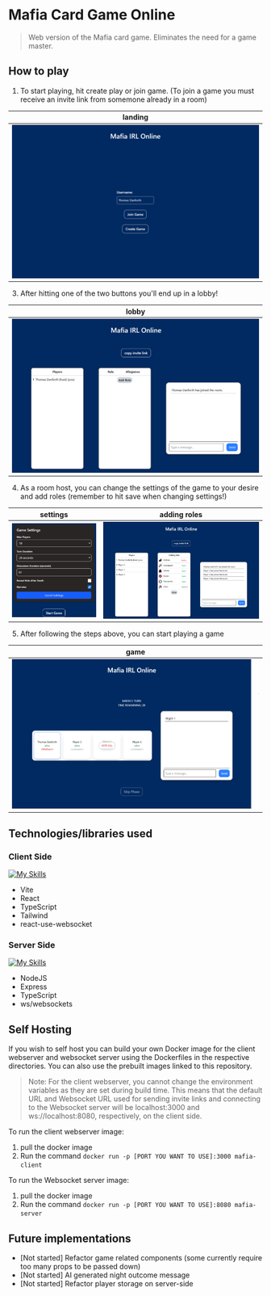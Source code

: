 # Mafia Card Game Online

> Web version of the Mafia card game. Eliminates the need for a game master.

## How to play
1. To start playing, hit create play or join game. (To join a game you must receive an invite link from somemone already in a room)

| landing |
| --- |
| ![landing page](https://github.com/CrazyBuff/mafia-game-online/blob/main/images/landing-page.png "landing page") |

3. After hitting one of the two buttons you'll end up in a lobby!

| lobby |
| --- |
| ![lobby page](https://github.com/CrazyBuff/mafia-game-online/blob/main/images/lobby.png "lobby page") |

4. As a room host, you can change the settings of the game to your desire and add roles (remember to hit save when changing settings!)

| settings | adding roles |
| --- | --- |
| ![settings](https://github.com/CrazyBuff/mafia-game-online/blob/main/images/settings.png "settings") | ![adding roles](https://github.com/CrazyBuff/mafia-game-online/blob/main/images/adding-roles.png "adding roles ") |

5. After following the steps above, you can start playing a game

| game |
| --- |
| ![game](https://github.com/CrazyBuff/mafia-game-online/blob/main/images/play-game.png "game") |

## Technologies/libraries used
### Client Side
[![My Skills](https://skillicons.dev/icons?i=vite,react,ts,tailwind)](https://skillicons.dev)
- Vite
- React
- TypeScript
- Tailwind
- react-use-websocket

### Server Side
[![My Skills](https://skillicons.dev/icons?i=nodejs,express,ts)](https://skillicons.dev)
- NodeJS
- Express
- TypeScript
- ws/websockets

## Self Hosting
If you wish to self host you can build your own Docker image for the client webserver and websocket server using the Dockerfiles in the respective directories.
You can also use the prebuilt images linked to this repository.
> Note: For the client webserver, you cannot change the environment variables as they are set during build time. This means that the default URL and Websocket URL used for sending invite links and connecting to the Websocket server will be localhost:3000 and ws://localhost:8080, respectively, on the client side.

To run the client webserver image:
1. pull the docker image
2. Run the command `docker run -p [PORT YOU WANT TO USE]:3000 mafia-client`

To run the Websocket server image:
1. pull the docker image
2. Run the command `docker run -p [PORT YOU WANT TO USE]:8080 mafia-server`


## Future implementations
- [Not started] Refactor game related components (some currently require too many props to be passed down)
- [Not started] AI generated night outcome message
- [Not started] Refactor player storage on server-side 
